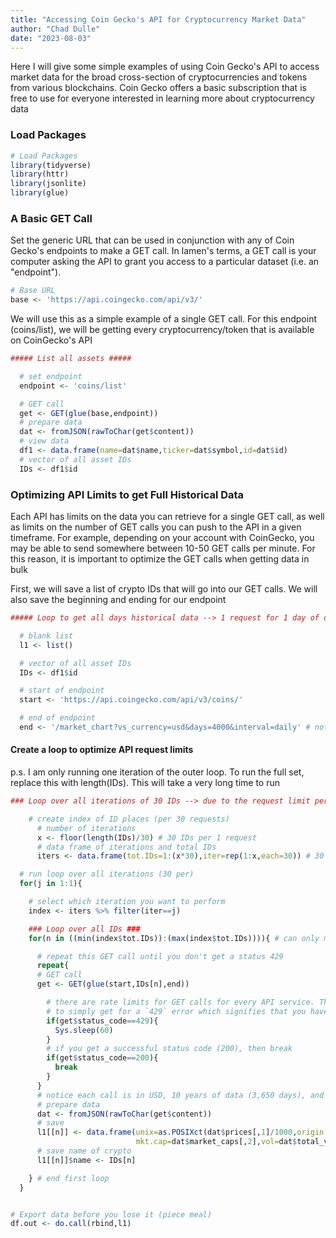 ```yaml
---
title: "Accessing Coin Gecko's API for Cryptocurrency Market Data"
author: "Chad Dulle"
date: "2023-08-03"
---
```


Here I will give some simple examples of using Coin Gecko's API to access market data for the broad cross-section of cryptocurrencies and tokens from various blockchains. Coin Gecko offers a basic subscription that is free to use for everyone interested in learning more about cryptocurrency data

### Load Packages

```r
# Load Packages
library(tidyverse)
library(httr)
library(jsonlite)
library(glue)
```

### A Basic GET Call
Set the generic URL that can be used in conjunction with any of Coin Gecko's endpoints to make a GET call. In lamen's terms, a GET call is your computer asking the API to grant you access to a particular dataset (i.e. an "endpoint").

```r
# Base URL
base <- 'https://api.coingecko.com/api/v3/'
```

We will use this as a simple example of a single GET call. For this endpoint (coins/list), we will be getting every cryptocurrency/token that is available on CoinGecko's API

```r
##### List all assets #####  

  # set endpoint
  endpoint <- 'coins/list'

  # GET call
  get <- GET(glue(base,endpoint))
  # prepare data
  dat <- fromJSON(rawToChar(get$content))
  # view data
  df1 <- data.frame(name=dat$name,ticker=dat$symbol,id=dat$id)
  # vector of all asset IDs
  IDs <- df1$id
```

### Optimizing API Limits to get Full Historical Data 

Each API has limits on the data you can retrieve for a single GET call, as well as limits on the number of GET calls you can push to the API in a given timeframe. For example, depending on your account with CoinGecko, you may be able to send somewhere between 10-50 GET calls per minute. For this reason, it is important to optimize the GET calls when getting data in bulk

First, we will save a list of crypto IDs that will go into our GET calls. We will also save the beginning and ending for our endpoint

```r
##### Loop to get all days historical data --> 1 request for 1 day of data #####

  # blank list
  l1 <- list()

  # vector of all asset IDs
  IDs <- df1$id

  # start of endpoint
  start <- 'https://api.coingecko.com/api/v3/coins/'

  # end of endpoint
  end <- '/market_chart?vs_currency=usd&days=4000&interval=daily' # notice 4,000 days which gives me more than 10 years
```

#### Create a loop to optimize API request limits


p.s. I am only running one iteration of the outer loop. To run the full set, replace this with length(IDs). This will take a very long time to run 

```r
### Loop over all iterations of 30 IDs --> due to the request limit per minute ###

    # create index of ID places (per 30 requests)
      # number of iterations
      x <- floor(length(IDs)/30) # 30 IDs per 1 request
      # data frame of iterations and total IDs
      iters <- data.frame(tot.IDs=1:(x*30),iter=rep(1:x,each=30)) # 30 IDs per 1 request

  # run loop over all iterations (30 per)
  for(j in 1:1){

    # select which iteration you want to perform
    index <- iters %>% filter(iter==j)

    ### Loop over all IDs ###
    for(n in ((min(index$tot.IDs)):(max(index$tot.IDs)))){ # can only make 50 requests per minute

      # repeat this GET call until you don't get a status 429
      repeat{
      # GET call
      get <- GET(glue(start,IDs[n],end))

        # there are rate limits for GET calls for every API service. The best way to deal with this constraint is
        # to simply get for a `429` error which signifies that you have reached the limit. Simply wait a minute and try again
        if(get$status_code==429){
          Sys.sleep(60)
        }
        # if you get a successful status code (200), then break
        if(get$status_code==200){
          break
        }
      }
      # notice each call is in USD, 10 years of data (3,650 days), and daily frequency
      # prepare data
      dat <- fromJSON(rawToChar(get$content))
      # save
      l1[[n]] <- data.frame(unix=as.POSIXct(dat$prices[,1]/1000,origin = '1970-01-01'),price=dat$prices[,2],
                            mkt.cap=dat$market_caps[,2],vol=dat$total_volumes[,2]) %>% try()
      # save name of crypto
      l1[[n]]$name <- IDs[n]

    } # end first loop
  }


# Export data before you lose it (piece meal)
df.out <- do.call(rbind,l1)
```








